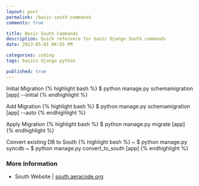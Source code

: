 ```yaml
---
layout: post
permalink: /basic-south-commands
comments: true

title: Basic South Commands
description: Quick reference for basic Django South commands
date: 2013-05-01 06:55 PM

categories: coding
tags: basics django python

published: true
---
```


Initial Migration
{% highlight bash %}
$ python manage.py schemamigration [app] --initial
{% endhighlight %}

Add Migration
{% highlight bash %}
$ python manage.py schemamigration [app] --auto
{% endhighlight %}

Apply Migration
{% highlight bash %}
$ python manage.py migrate [app]
{% endhighlight %}

Convert existing DB to South
{% highlight bash %}
~ $ python manage.py syncdb
~ $ python manage.py convert_to_south [app]
{% endhighlight %}

### More Information
- South Website | [south.aeracode.org](http://south.aeracode.org/)